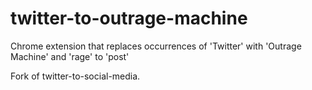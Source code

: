 twitter-to-outrage-machine
=============

Chrome extension that replaces occurrences of 'Twitter' with 'Outrage Machine' and 'rage' to 'post'

Fork of twitter-to-social-media.

